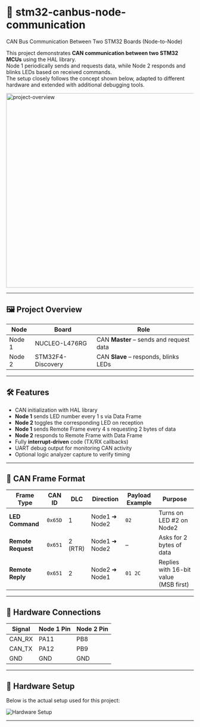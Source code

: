 # 🚗 stm32-canbus-node-communication 
CAN Bus Communication Between Two STM32 Boards (Node-to-Node) 
 
This project demonstrates **CAN communication between two STM32 MCUs** using the HAL library.  
Node 1 periodically sends and requests data, while Node 2 responds and blinks LEDs based on received commands.  
The setup closely follows the concept shown below, adapted to different hardware and extended with additional debugging tools. 

<img width="949" height="521" alt="project-overview" src="https://github.com/user-attachments/assets/899997a8-b823-4d92-810d-3d7bd9b19379" /> 
 
--- 
 
## 🖼️ Project Overview 
 
| Node   |  Board            |   Role                                  | 
|--------|-------------------|-----------------------------------------| 
| Node 1 | NUCLEO-L476RG     | CAN **Master** – sends and request data | 
| Node 2 | STM32F4-Discovery | CAN **Slave**  – responds, blinks LEDs  | 
 
 
--- 
 
## 🛠️ Features 
- CAN initialization with HAL library 
- **Node 1** sends LED number every 1 s via Data Frame 
- **Node 2** toggles the corresponding LED on reception 
- **Node 1** sends Remote Frame every 4 s requesting 2 bytes of data 
- **Node 2** responds to Remote Frame with Data Frame 
- Fully **interrupt-driven** code (TX/RX callbacks) 
- UART debug output for monitoring CAN activity 
- Optional logic analyzer capture to verify timing 
 
--- 
 
## 📡 CAN Frame Format 
 
| Frame Type         | CAN ID  | DLC     | Direction     | Payload Example | Purpose                               | 
| ------------------ | ------- | ------- | ------------- | --------------- | ------------------------------------- | 
| **LED Command**    | `0x65D` | 1       | Node1 ➜ Node2 | `02`            | Turns on LED #2 on Node2              | 
| **Remote Request** | `0x651` | 2 (RTR) | Node1 ➜ Node2 | –               | Asks for 2 bytes of data              | 
| **Remote Reply**   | `0x651` | 2       | Node2 ➜ Node1 | `01 2C`         | Replies with 16-bit value (MSB first) | 
 
---  
 
## 🔧 Hardware Connections 
 
| **Signal** | **Node 1 Pin** | **Node 2 Pin** | 
|----------- |----------------|----------------| 
| CAN_RX     | PA11           | PB8            | 
| CAN_TX     | PA12           | PB9            | 
| GND        | GND            | GND            | 
 
--- 
 
## 🔧 Hardware Setup 
 
Below is the actual setup used for this project: 
 
![Hardware Setup](docs/images/hardware_setup.jpg) 
 
--- 



 
